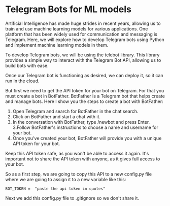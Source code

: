 # Telegram Bots for ML models

Artificial Intelligence has made huge strides in recent years, allowing us to train and use machine learning models for various applications. One platform that has been widely used for communication and messaging is Telegram. Here, we will explore how to develop Telegram bots using Python and implement machine learning models in them.

To develop Telegram bots, we will be using the telebot library. This library provides a simple way to interact with the Telegram Bot API, allowing us to build bots with ease.

Once our Telegram bot is functioning as desired, we can deploy it, so it can run in the cloud.

But first we need to get the API token for your bot on Telegram.
For that you must create a bot in BotFather. BotFather is a Telegram bot that helps create and manage bots. Here I show you the steps to create a bot with BotFather:

1. Open Telegram and search for BotFather in the chat search.
2. Click on BotFather and start a chat with it.
3. In the conversation with BotFather, type /newbot and press Enter.
3.Follow BotFather's instructions to choose a name and username for your bot.
4. Once you've created your bot, BotFather will provide you with a unique API token for your bot.

Keep this API token safe, as you won't be able to access it again. It's important not to share the API token with anyone, as it gives full access to your bot.

So as a first step, we are going to copy this API to a new config.py file where we are going to assign it to a new variable like this:

```
BOT_TOKEN =  "paste the api token in quotes"
```
Next we add this config.py file to .gitignore so we don't share it. 


